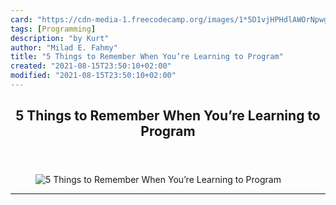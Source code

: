```yaml
---
card: "https://cdn-media-1.freecodecamp.org/images/1*5D1vjHPHdlAWOrNpwghF6w.jpeg"
tags: [Programming]
description: "by Kurt"
author: "Milad E. Fahmy"
title: "5 Things to Remember When You’re Learning to Program"
created: "2021-08-15T23:50:10+02:00"
modified: "2021-08-15T23:50:10+02:00"
---
```

<div class="site-wrapper">
<main id="site-main" class="site-main outer">
<div class="inner">
<article class="post-full post tag-programming tag-coding tag-learning-to-code tag-self-improvement tag-productivity ">
<header class="post-full-header">
<h1 class="post-full-title">5 Things to Remember When You’re Learning to Program</h1>
</header>
<figure class="post-full-image">
<picture>
<source media="(max-width: 700px)" sizes="1px" srcset="data:image/gif;base64,R0lGODlhAQABAIAAAAAAAP///yH5BAEAAAAALAAAAAABAAEAAAIBRAA7 1w">
<source media="(min-width: 701px)" sizes="(max-width: 800px) 400px,
(max-width: 1170px) 700px,
1400px" srcset="https://cdn-media-1.freecodecamp.org/images/1*5D1vjHPHdlAWOrNpwghF6w.jpeg 300w,
https://cdn-media-1.freecodecamp.org/images/1*5D1vjHPHdlAWOrNpwghF6w.jpeg 600w,
https://cdn-media-1.freecodecamp.org/images/1*5D1vjHPHdlAWOrNpwghF6w.jpeg 1000w,
https://cdn-media-1.freecodecamp.org/images/1*5D1vjHPHdlAWOrNpwghF6w.jpeg 2000w">
<img onerror="this.style.display='none'" src="https://cdn-media-1.freecodecamp.org/images/1*5D1vjHPHdlAWOrNpwghF6w.jpeg" alt="5 Things to Remember When You’re Learning to Program">
</picture>
</figure>
<section class="post-full-content">
<div class="post-content medium-migrated-article">
</div>
<hr>
</section>
</article>
</div>
</main>
</div>
<!-- Google Tag Manager (noscript) -->
<!-- End Google Tag Manager (noscript) -->
